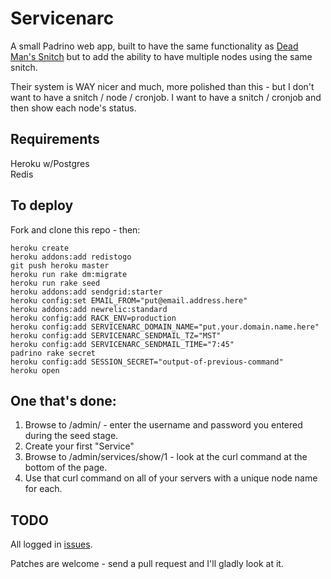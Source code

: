 Servicenarc
===========

A small Padrino web app, built to have the same functionality as [Dead Man's Snitch](https://deadmanssnitch.com) but to add the ability to have multiple nodes using the same snitch.

Their system is WAY nicer and much, more polished than this - but I don't want to have a snitch / node / cronjob. I want to have a snitch / cronjob and then show each node's status.

Requirements
-------------

Heroku w/Postgres<br/>
Redis

To deploy
---------

Fork and clone this repo - then:

	heroku create
	heroku addons:add redistogo
	git push heroku master
	heroku run rake dm:migrate
	heroku run rake seed
	heroku addons:add sendgrid:starter
	heroku config:set EMAIL_FROM="put@email.address.here"
	heroku addons:add newrelic:standard
	heroku config:add RACK_ENV=production
	heroku config:add SERVICENARC_DOMAIN_NAME="put.your.domain.name.here"
	heroku config:add SERVICENARC_SENDMAIL_TZ="MST"
	heroku config:add SERVICENARC_SENDMAIL_TIME="7:45"
	padrino rake secret
	heroku config:add SESSION_SECRET="output-of-previous-command"
	heroku open

One that's done:
----------------

1. Browse to /admin/ - enter the username and password you entered during the seed stage.
2. Create your first "Service"
3. Browse to /admin/services/show/1 - look at the curl command at the bottom of the page.
4. Use that curl command on all of your servers with a unique node name for each.

TODO
----

All logged in [issues](https://github.com/darron/servicenarc/issues).

Patches are welcome - send a pull request and I'll gladly look at it.
